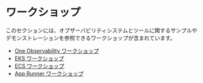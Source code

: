 # ワークショップ

このセクションには、オブザーバビリティシステムとツールに関するサンプルやデモンストレーションを参照できるワークショップが含まれています。

- [One Observability ワークショップ](https://observability.workshop.aws/en/)
- [EKS ワークショップ](https://www.eksworkshop.com/)
- [ECS ワークショップ](https://www.ecsworkshop.com/)
- [App Runner ワークショップ](https://www.apprunnerworkshop.com/)

